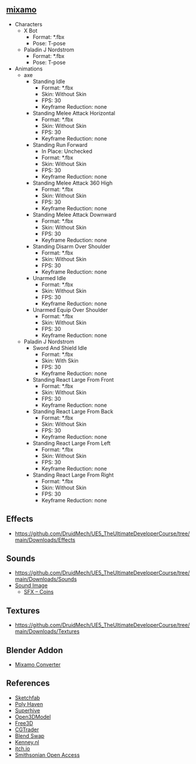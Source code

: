 ## [mixamo](https://www.mixamo.com/)
- Characters
  - X Bot 
    - Format: *.fbx
    - Pose: T-pose
  - Paladin J Nordstrom 
    - Format: *.fbx
    - Pose: T-pose
- Animations
  - axe 
    - Standing Idle
      - Format: *.fbx
      - Skin: Without Skin
      - FPS: 30
      - Keyframe Reduction: none
    - Standing Melee Attack Horizontal 
      - Format: *.fbx
      - Skin: Without Skin
      - FPS: 30
      - Keyframe Reduction: none
    - Standing Run Forward 
      - In Place: Unchecked
      - Format: *.fbx
      - Skin: Without Skin
      - FPS: 30
      - Keyframe Reduction: none
    - Standing Melee Attack 360 High
      - Format: *.fbx
      - Skin: Without Skin
      - FPS: 30
      - Keyframe Reduction: none
    - Standing Melee Attack Downward
      - Format: *.fbx
      - Skin: Without Skin
      - FPS: 30
      - Keyframe Reduction: none
    - Standing Disarm Over Shoulder
      - Format: *.fbx
      - Skin: Without Skin
      - FPS: 30
      - Keyframe Reduction: none
    - Unarmed Idle
      - Format: *.fbx
      - Skin: Without Skin
      - FPS: 30
      - Keyframe Reduction: none
    - Unarmed Equip Over Shoulder
      - Format: *.fbx
      - Skin: Without Skin
      - FPS: 30
      - Keyframe Reduction: none  
  - Paladin J Nordstrom 
    - Sword And Shield Idle
      - Format: *.fbx
      - Skin: With Skin
      - FPS: 30
      - Keyframe Reduction: none  
    - Standing React Large From Front
      - Format: *.fbx
      - Skin: Without Skin
      - FPS: 30
      - Keyframe Reduction: none  
    - Standing React Large From Back
      - Format: *.fbx
      - Skin: Without Skin
      - FPS: 30
      - Keyframe Reduction: none 
    - Standing React Large From Left
      - Format: *.fbx
      - Skin: Without Skin
      - FPS: 30
      - Keyframe Reduction: none 
    - Standing React Large From Right
      - Format: *.fbx
      - Skin: Without Skin
      - FPS: 30
      - Keyframe Reduction: none 

## Effects
- https://github.com/DruidMech/UE5_TheUltimateDeveloperCourse/tree/main/Downloads/Effects

## Sounds
- https://github.com/DruidMech/UE5_TheUltimateDeveloperCourse/tree/main/Downloads/Sounds
- [Sound Image](https://soundimage.org/)
  - [SFX – Coins](https://soundimage.org/sfx-coins/)

## Textures
- https://github.com/DruidMech/UE5_TheUltimateDeveloperCourse/tree/main/Downloads/Textures

## Blender Addon
- [Mixamo Converter](https://github.com/brkeejp/mixamo_converter)

## References 
- [Sketchfab](https://sketchfab.com/)
- [Poly Haven](https://polyhaven.com/)
- [Superhive](https://superhivemarket.com/)
- [Open3DModel](https://open3dmodel.com/)
- [Free3D](https://free3d.com/)
- [CGTrader](https://www.cgtrader.com/)
- [Blend Swap](https://www.blendswap.com/)
- [Kenney.nl](https://kenney.nl/)
- [itch.io](https://itch.io/)
- [Smithsonian Open Access](https://www.si.edu/openaccess)
